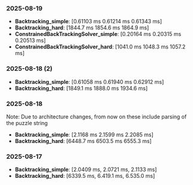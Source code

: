 ### 2025-08-19
- **Backtracking_simple**: [0.61103 ms 0.61214 ms 0.61343 ms]
- **Backtracking_hard**: [1844.7 ms 1854.6 ms 1864.9 ms]
- **ConstrainedBackTrackingSolver_simple**: [0.20164 ms 0.20315 ms 0.20513 ms]
- **ConstrainedBackTrackingSolver_hard**: [1041.0 ms 1048.3 ms 1057.2 ms]

### 2025-08-18 (2)
- **Backtracking_simple**: [0.61058 ms 0.61940 ms 0.62912 ms]
- **Backtracking_hard**: [1849.1 ms 1888.0 ms 1934.6 ms]

### 2025-08-18
Note: Due to architecture changes, from now on these include parsing of the puzzle string
- **Backtracking_simple**: [2.1168 ms 2.1599 ms 2.2085 ms]
- **Backtracking_hard**: [6448.7 ms 6503.5 ms 6555.3 ms]

### 2025-08-17
- **Backtracking_simple**: [2.0409 ms, 2.0721 ms, 2.1133 ms]
- **Backtracking_hard**: [6339.5 ms, 6.419.1 ms, 6.535.0 ms]
